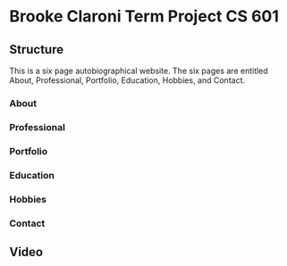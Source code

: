 # Brooke Claroni Term Project CS 601

## Structure
This is a six page autobiographical website. The six pages are entitled About, Professional, Portfolio, Education, Hobbies, and Contact.

### About

### Professional

### Portfolio

### Education

### Hobbies

### Contact

## Video